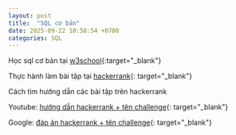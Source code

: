 ```yaml
---
layout: post
title:  "SQL cơ bản"
date: 2025-09-22 10:58:54 +0700
categories: SQL
---
```


Học sql cơ bản tại [w3school](https://www.w3schools.com/MySQL/default.asp){:target="_blank"}

Thực hành làm bài tập tại [hackerrank](https://www.hackerrank.com/domains/sql?filters%5Bdifficulty%5D%5B%5D=easy){:
target="_blank"}

Cách tìm hướng dẫn các bài tập trên hackerrank

Youtube: [hướng dẫn hackerrank + tên challenge](https://www.youtube.com/results?search_query=h%C6%B0%E1%BB%9Bng+d%E1%BA%ABn+hackerrank+select-by-id){:
target="_blank"}

Google: [đáp án hackerrank + tên challenge](https://www.google.com/search?q=%C4%91%C3%A1p+%C3%A1n+hackerrank+select+by+id){:
target="_blank"}
